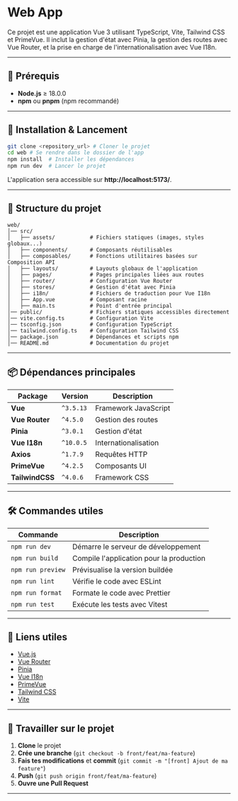 # Web App

Ce projet est une application Vue 3 utilisant TypeScript, Vite, Tailwind CSS et PrimeVue. Il inclut la gestion d'état avec Pinia, la gestion des routes avec Vue Router, et la prise en charge de l'internationalisation avec Vue I18n.

---

## 📌 **Prérequis**

- **Node.js** ≥ 18.0.0
- **npm** ou **pnpm** (npm recommandé)

---

## 🚀 **Installation & Lancement**

```sh
git clone <repository_url> # Cloner le projet
cd web # Se rendre dans le dossier de l'app
npm install  # Installer les dépendances
npm run dev  # Lancer le projet
```

L'application sera accessible sur **http://localhost:5173/**.

---

## 📂 **Structure du projet**

```
web/
│── src/
│   ├── assets/           # Fichiers statiques (images, styles globaux...)
│   ├── components/       # Composants réutilisables
│   ├── composables/      # Fonctions utilitaires basées sur Composition API
│   ├── layouts/          # Layouts globaux de l'application
│   ├── pages/            # Pages principales liées aux routes
│   ├── router/           # Configuration Vue Router
│   ├── stores/           # Gestion d'état avec Pinia
│   ├── i18n/             # Fichiers de traduction pour Vue I18n
│   ├── App.vue           # Composant racine
│   ├── main.ts           # Point d'entrée principal
│── public/               # Fichiers statiques accessibles directement
│── vite.config.ts        # Configuration Vite
│── tsconfig.json         # Configuration TypeScript
│── tailwind.config.ts    # Configuration Tailwind CSS
│── package.json          # Dépendances et scripts npm
│── README.md             # Documentation du projet
```

---

## 📦 **Dépendances principales**

| Package         | Version   | Description          |
| --------------- | --------- | -------------------- |
| **Vue**         | `^3.5.13` | Framework JavaScript |
| **Vue Router**  | `^4.5.0`  | Gestion des routes   |
| **Pinia**       | `^3.0.1`  | Gestion d'état       |
| **Vue I18n**    | `^10.0.5` | Internationalisation |
| **Axios**       | `^1.7.9`  | Requêtes HTTP        |
| **PrimeVue**    | `^4.2.5`  | Composants UI        |
| **TailwindCSS** | `^4.0.6`  | Framework CSS        |

---

## 🛠 **Commandes utiles**

| Commande          | Description                              |
| ----------------- | ---------------------------------------- |
| `npm run dev`     | Démarre le serveur de développement      |
| `npm run build`   | Compile l'application pour la production |
| `npm run preview` | Prévisualise la version buildée          |
| `npm run lint`    | Vérifie le code avec ESLint              |
| `npm run format`  | Formate le code avec Prettier            |
| `npm run test`    | Exécute les tests avec Vitest            |

---

## 🔗 **Liens utiles**

- [Vue.js](https://vuejs.org/)
- [Vue Router](https://router.vuejs.org/)
- [Pinia](https://pinia.vuejs.org/)
- [Vue I18n](https://vue-i18n.intlify.dev/)
- [PrimeVue](https://primevue.org/)
- [Tailwind CSS](https://tailwindcss.com/)
- [Vite](https://vitejs.dev/)

---

## 🤝 **Travailler sur le projet**

1. **Clone** le projet
2. **Crée une branche** (`git checkout -b front/feat/ma-feature`)
3. **Fais tes modifications** et **commit** (`git commit -m "[front] Ajout de ma feature"`)
4. **Push** (`git push origin front/feat/ma-feature`)
5. **Ouvre une Pull Request**

---
